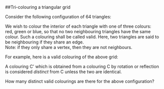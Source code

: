 ##Tri-colouring a triangular grid

Consider the following configuration of 64 triangles:

We wish to colour the interior of each triangle with one of three colours: red, green or blue, so that no two neighbouring triangles have the same colour. Such a colouring shall be called valid. Here, two triangles are said to be neighbouring if they share an edge.<br>
Note: if they only share a vertex, then they are not neighbours.

For example, here is a valid colouring of the above grid:

A colouring C&apos; which is obtained from a colouring C by rotation or reflection is considered <i>distinct</i> from C unless the two are identical.

How many distinct valid colourings are there for the above configuration?
